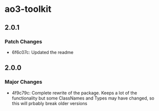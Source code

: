 # ao3-toolkit

## 2.0.1

### Patch Changes

- 6f6c07c: Updated the readme

## 2.0.0

### Major Changes

- 4f9c79c: Complete rewrite of the package. Keeps a lot of the functionality but some ClassNames and Types may have changed, so this will prbably break older versions

